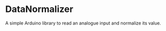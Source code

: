 DataNormalizer
==============

A simple Arduino library to read an analogue input and normalize its value. 
